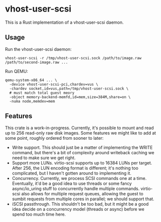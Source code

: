 # vhost-user-scsi

This is a Rust implementation of a vhost-user-scsi daemon.

## Usage

Run the vhost-user-scsi daemon:

```
vhost-user-scsi -r /tmp/vhost-user-scsi.sock /path/to/image.raw /path/to/second-image.raw ...
```

Run QEMU:

```
qemu-system-x86_64 ... \
  -device vhost-user-scsi-pci,chardev=vus \
  -chardev socket,id=vus,path=/tmp/vhost-user-scsi.sock \
  # must match total guest meory
  -object memory-backend-memfd,id=mem,size=384M,share=on \
  -numa node,memdev=mem
```

## Features

This crate is a work-in-progress. Currently, it's possible to mount and read
up to 256 read-only raw disk images. Some features we might like to add
at some point, roughly ordered from sooner to later:

- Write support. This should just be a matter of implementing the WRITE
  command, but there's a bit of complexity around writeback caching we
  need to make sure we get right.
- Support more LUNs. virtio-scsi supports up to 16384 LUNs per target.
  After 256, the LUN encoding format is different; it's nothing too
  complicated, but I haven't gotten around to implementing it.
- Concurrency. Currently, we process SCSI commands one at a time. Eventually,
  it'd be a good idea to use threads or some fancy async/io_uring stuff to
  concurrently handle multiple commands. virtio-scsi also allows for multiple
  request queues, allowing the guest to sumbit requests from multiple cores
  in parallel; we should support that.
- iSCSI passthrough. This shouldn't be too bad, but it might be a good idea
  decide on a concurrency model (threads or async) before we spend too much
  time here.
